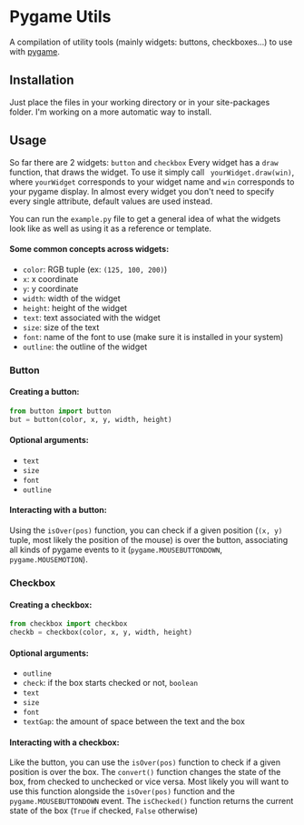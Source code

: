 # Pygame Utils
A compilation of utility tools (mainly widgets: buttons, checkboxes...) to use with [pygame](https://www.pygame.org/). 

## Installation
Just place the files in your working directory or in your site-packages folder.
I'm working on a more automatic way to install.

## Usage
So far there are 2 widgets: ```button``` and ```checkbox```
Every widget has a ```draw``` function, that draws the widget. To use it simply call ```
yourWidget.draw(win)```, where ```yourWidget``` corresponds to your widget name and ```win``` corresponds to your pygame display.
In almost every widget you don't need to specify every single attribute, default values are used instead.

You can run the ```example.py``` file to get a general idea of what the widgets look like as well as using it as a reference or template.

#### Some common concepts across widgets:
* ```color```: RGB tuple (ex: ```(125, 100, 200)```)
* ```x```: x coordinate
* ```y```: y coordinate
* ```width```: width of the widget
* ```height```: height of the widget
* ```text```: text associated with the widget
* ```size```: size of the text
* ```font```: name of the font to use (make sure it is installed in your system)
* ```outline```: the outline of the widget
 
### Button
#### Creating a button:
```python
from button import button
but = button(color, x, y, width, height)
```
#### Optional arguments:
* ```text```
* ```size```
* ```font``` 
* ```outline```

#### Interacting with a button:
Using the ```isOver(pos)``` function, you can check if a given position (```(x, y)``` tuple, most likely the position of the mouse) is over the button, associating all kinds of pygame events to it (```pygame.MOUSEBUTTONDOWN```, ```pygame.MOUSEMOTION```).

### Checkbox
#### Creating a checkbox:
```python
from checkbox import checkbox
checkb = checkbox(color, x, y, width, height)
```
#### Optional arguments:
* ```outline```
* ```check```: if the box starts checked or not, ```boolean```
* ```text```
* ```size```
* ```font``` 
* ```textGap```: the amount of space between the text and the box

#### Interacting with a checkbox:
Like the button, you can use the ```isOver(pos)``` function to check if a given position is over the box.
The ```convert()``` function changes the state of the box, from checked to unchecked or vice versa. Most likely you will want to use this function alongside the ```isOver(pos)``` function and the ```pygame.MOUSEBUTTONDOWN``` event.
The ```isChecked()``` function returns the current state of the box (```True``` if checked, ```False``` otherwise)
